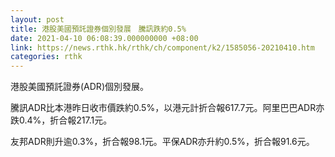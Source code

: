 ```yaml
---
layout: post
title: 港股美國預託證券個別發展　騰訊跌約0.5%
date: 2021-04-10 06:08:39.000000000 +08:00
link: https://news.rthk.hk/rthk/ch/component/k2/1585056-20210410.htm
categories: rthk
---
```


港股美國預託證券(ADR)個別發展。

騰訊ADR比本港昨日收市價跌約0.5%，以港元計折合報617.7元。阿里巴巴ADR亦跌0.4%，折合報217.1元。

友邦ADR則升逾0.3%，折合報98.1元。平保ADR亦升約0.5%，折合報91.6元。
